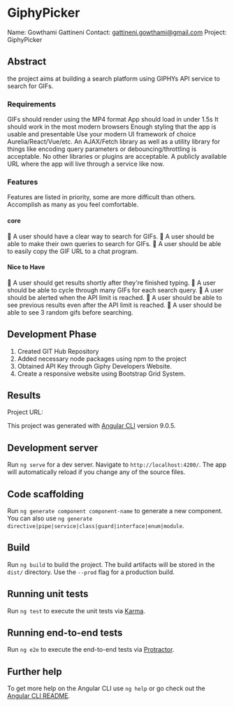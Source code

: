 # GiphyPicker

Name: Gowthami Gattineni
Contact: gattineni.gowthami@gmail.com
Project: GiphyPicker 

## Abstract

the project aims at building a search platform using GIPHYs API service to search for GIFs. 

### Requirements
GIFs should render using the MP4 format
App should load in under 1.5s
It should work in the most modern browsers
Enough styling that the app is usable and presentable
Use your modern UI framework of choice Aurelia/React/Vue/etc.
An AJAX/Fetch library as well as a utility library for things like encoding query
parameters or debouncing/throttling is acceptable. No other libraries or
plugins are acceptable.
A publicly available URL where the app will live through a service like now.

### Features

Features are listed in priority, some are more difficult than others. Accomplish as
many as you feel comfortable.

#### core
 A user should have a clear way to search for GIFs.
 A user should be able to make their own queries to search for GIFs.
 A user should be able to easily copy the GIF URL to a chat program.
#### Nice to Have
 A user should get results shortly after they&#39;re finished typing.
 A user should be able to cycle through many GIFs for each search query.
 A user should be alerted when the API limit is reached.
 A user should be able to see previous results even after the API limit is
reached.
 A user should be able to see 3 random gifs before searching.

## Development Phase

1. Created GIT Hub Repository
2. Added necessary node packages using npm to the project
3. Obtained API Key through Giphy Developers Website.
4. Create a responsive website using Bootstrap Grid System.

## Results

Project URL: 

This project was generated with [Angular CLI](https://github.com/angular/angular-cli) version 9.0.5.

## Development server

Run `ng serve` for a dev server. Navigate to `http://localhost:4200/`. The app will automatically reload if you change any of the source files.

## Code scaffolding

Run `ng generate component component-name` to generate a new component. You can also use `ng generate directive|pipe|service|class|guard|interface|enum|module`.

## Build

Run `ng build` to build the project. The build artifacts will be stored in the `dist/` directory. Use the `--prod` flag for a production build.

## Running unit tests

Run `ng test` to execute the unit tests via [Karma](https://karma-runner.github.io).

## Running end-to-end tests

Run `ng e2e` to execute the end-to-end tests via [Protractor](http://www.protractortest.org/).

## Further help

To get more help on the Angular CLI use `ng help` or go check out the [Angular CLI README](https://github.com/angular/angular-cli/blob/master/README.md).
